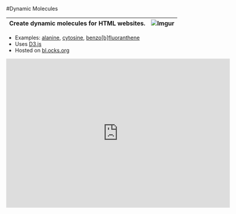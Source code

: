 #Dynamic Molecules

|Create dynamic molecules for HTML websites.|![Imgur](http://i.imgur.com/sVPFz7l.png)|
|:--|--:|

* Examples: [alanine](http://bl.ocks.org/chemplexity/raw/4839327d6bfa25ba458d/), [cytosine](http://bl.ocks.org/chemplexity/raw/20ba7498015358682480), [benzo[b]fluoranthene](http://bl.ocks.org/chemplexity/raw/6a9da491103b0f841479)
* Uses [D3.js](https://github.com/mbostock/d3/wiki/Gallery)
* Hosted on [bl.ocks.org](http://bl.ocks.org)

<center><iframe src="http://bl.ocks.org/chemplexity/raw/4839327d6bfa25ba458d/" width="600" height="400" seamless frameBorder="0" scrolling="no"></iframe></center>
